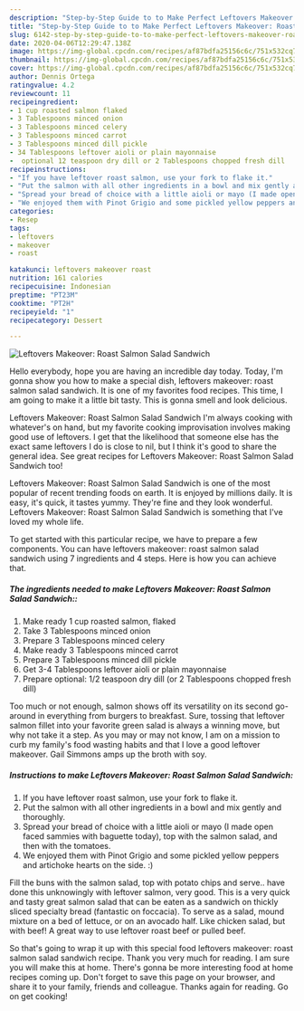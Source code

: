 ```yaml
---
description: "Step-by-Step Guide to to Make Perfect Leftovers Makeover: Roast Salmon Salad Sandwich"
title: "Step-by-Step Guide to to Make Perfect Leftovers Makeover: Roast Salmon Salad Sandwich"
slug: 6142-step-by-step-guide-to-to-make-perfect-leftovers-makeover-roast-salmon-salad-sandwich
date: 2020-04-06T12:29:47.138Z
image: https://img-global.cpcdn.com/recipes/af87bdfa25156c6c/751x532cq70/leftovers-makeover-roast-salmon-salad-sandwich-recipe-main-photo.jpg
thumbnail: https://img-global.cpcdn.com/recipes/af87bdfa25156c6c/751x532cq70/leftovers-makeover-roast-salmon-salad-sandwich-recipe-main-photo.jpg
cover: https://img-global.cpcdn.com/recipes/af87bdfa25156c6c/751x532cq70/leftovers-makeover-roast-salmon-salad-sandwich-recipe-main-photo.jpg
author: Dennis Ortega
ratingvalue: 4.2
reviewcount: 11
recipeingredient:
- 1 cup roasted salmon flaked
- 3 Tablespoons minced onion
- 3 Tablespoons minced celery
- 3 Tablespoons minced carrot
- 3 Tablespoons minced dill pickle
- 34 Tablespoons leftover aioli or plain mayonnaise
-  optional 12 teaspoon dry dill or 2 Tablespoons chopped fresh dill
recipeinstructions:
- "If you have leftover roast salmon, use your fork to flake it."
- "Put the salmon with all other ingredients in a bowl and mix gently and thoroughly."
- "Spread your bread of choice with a little aioli or mayo (I made open faced sammies with baguette today), top with the salmon salad, and then with the tomatoes."
- "We enjoyed them with Pinot Grigio and some pickled yellow peppers and artichoke hearts on the side. :)"
categories:
- Resep
tags:
- leftovers
- makeover
- roast

katakunci: leftovers makeover roast
nutrition: 161 calories
recipecuisine: Indonesian
preptime: "PT23M"
cooktime: "PT2H"
recipeyield: "1"
recipecategory: Dessert

---
```



![Leftovers Makeover: Roast Salmon Salad Sandwich](https://img-global.cpcdn.com/recipes/af87bdfa25156c6c/751x532cq70/leftovers-makeover-roast-salmon-salad-sandwich-recipe-main-photo.jpg)

Hello everybody, hope you are having an incredible day today. Today, I'm gonna show you how to make a special dish, leftovers makeover: roast salmon salad sandwich. It is one of my favorites food recipes. This time, I am going to make it a little bit tasty. This is gonna smell and look delicious.

Leftovers Makeover: Roast Salmon Salad Sandwich I&#39;m always cooking with whatever&#39;s on hand, but my favorite cooking improvisation involves making good use of leftovers. I get that the likelihood that someone else has the exact same leftovers I do is close to nil, but I think it&#39;s good to share the general idea. See great recipes for Leftovers Makeover: Roast Salmon Salad Sandwich too!

Leftovers Makeover: Roast Salmon Salad Sandwich is one of the most popular of recent trending foods on earth. It is enjoyed by millions daily. It is easy, it's quick, it tastes yummy. They're fine and they look wonderful. Leftovers Makeover: Roast Salmon Salad Sandwich is something that I've loved my whole life.


To get started with this particular recipe, we have to prepare a few components. You can have leftovers makeover: roast salmon salad sandwich using 7 ingredients and 4 steps. Here is how you can achieve that.

##### The ingredients needed to make Leftovers Makeover: Roast Salmon Salad Sandwich::

1. Make ready 1 cup roasted salmon, flaked
1. Take 3 Tablespoons minced onion
1. Prepare 3 Tablespoons minced celery
1. Make ready 3 Tablespoons minced carrot
1. Prepare 3 Tablespoons minced dill pickle
1. Get 3-4 Tablespoons leftover aioli or plain mayonnaise
1. Prepare  optional: 1/2 teaspoon dry dill (or 2 Tablespoons chopped fresh dill)


Too much or not enough, salmon shows off its versatility on its second go-around in everything from burgers to breakfast. Sure, tossing that leftover salmon fillet into your favorite green salad is always a winning move, but why not take it a step. As you may or may not know, I am on a mission to curb my family&#39;s food wasting habits and that I love a good leftover makeover. Gail Simmons amps up the broth with soy. 

##### Instructions to make Leftovers Makeover: Roast Salmon Salad Sandwich:

1. If you have leftover roast salmon, use your fork to flake it.
1. Put the salmon with all other ingredients in a bowl and mix gently and thoroughly.
1. Spread your bread of choice with a little aioli or mayo (I made open faced sammies with baguette today), top with the salmon salad, and then with the tomatoes.
1. We enjoyed them with Pinot Grigio and some pickled yellow peppers and artichoke hearts on the side. :)


Fill the buns with the salmon salad, top with potato chips and serve.. have done this unknowingly with leftover salmon, very good. This is a very quick and tasty great salmon salad that can be eaten as a sandwich on thickly sliced specialty bread (fantastic on foccacia). To serve as a salad, mound mixture on a bed of lettuce, or on an avocado half. Like chicken salad, but with beef! A great way to use leftover roast beef or pulled beef. 

So that's going to wrap it up with this special food leftovers makeover: roast salmon salad sandwich recipe. Thank you very much for reading. I am sure you will make this at home. There's gonna be more interesting food at home recipes coming up. Don't forget to save this page on your browser, and share it to your family, friends and colleague. Thanks again for reading. Go on get cooking!
